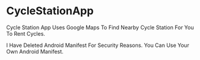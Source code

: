 # CycleStationApp
Cycle Station App Uses Google Maps To Find Nearby Cycle Station For You To Rent Cycles.  

I Have Deleted Android Manifest For Security Reasons. You Can Use Your Own Android Manifest.
